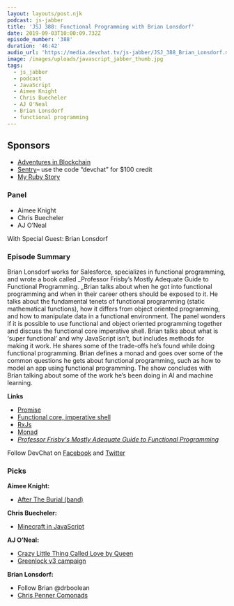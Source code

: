 ```yaml
---
layout: layouts/post.njk
podcast: js-jabber
title: 'JSJ 388: Functional Programming with Brian Lonsdorf'
date: 2019-09-03T10:00:09.732Z
episode_number: '388'
duration: '46:42'
audio_url: 'https://media.devchat.tv/js-jabber/JSJ_388_Brian_Lonsdorf.mp3'
image: /images/uploads/javascript_jabber_thumb.jpg
tags:
  - js_jabber
  - podcast
  - JavaScript
  - Aimee Knight
  - Chris Buecheler
  - AJ O'Neal
  - Brian Lonsdorf
  - functional programming
---
```

## **Sponsors**



*   [Adventures in Blockchain](https://devchat.tv/adventures-in-blockchain/)
*   [Sentry](http://sentry.io/)– use the code “devchat” for $100 credit 
*   [My Ruby Story](https://devchat.tv/my-ruby-story/)


### **Panel**



*   Aimee Knight 
*   Chris Buecheler
*   AJ O’Neal

With Special Guest: Brian Lonsdorf


### **Episode Summary**

Brian Lonsdorf works for Salesforce, specializes in functional programming, and wrote a book called _Professor Frisby’s Mostly Adequate Guide to Functional Programming. _Brian talks about when he got into functional programming and when in their career others should be exposed to it. He talks about the fundamental tenets of functional programming (static mathematical functions), how it differs from object oriented programming, and how to manipulate data in a functional environment. The panel wonders if it is possible to use functional and object oriented programming together and discuss the functional core imperative shell. Brian talks about what is ‘super functional’ and why JavaScript isn’t, but includes methods for making it work. He shares some of the trade-offs he’s found while doing functional programming. Brian defines a monad and goes over some of the common questions he gets about functional programming, such as how to model an app using functional programming. The show concludes with Brian talking about some of the work he’s been doing in AI and machine learning. 

**Links**



*   [Promise](https://developer.mozilla.org/en/docs/Web/JavaScript/Reference/Global_Objects/Promise)
*   [Functional core, imperative shell](https://www.destroyallsoftware.com/screencasts/catalog/functional-core-imperative-shell)
*   [RxJs](https://rxjs-dev.firebaseapp.com/)
*   [Monad](https://stackoverflow.com/questions/2704652/monad-in-plain-english-for-the-oop-programmer-with-no-fp-background/2704795)
*   _[Professor Frisby's Mostly Adequate Guide to Functional Programming](https://drboolean.gitbooks.io/mostly-adequate-guide-old/content/ch1.html)_

Follow DevChat on [Facebook](https://www.facebook.com/DevChattv/?__tn__=%2Cd%2CP-R&eid=ARDBDrBnK71PDmx_8gE_IeIEo5SnM7cyzylVBjAwfaOo1ck_6q3GXuRBfaUQZaWVvFGyEVjrhDwnS_tV) and [Twitter](https://twitter.com/devchattv?lang=en)


### **Picks**

**Aimee Knight:**



*   [After The Burial (band)](https://open.spotify.com/artist/0uNj4RxFjG0iVPlZS753en?si=hjggUHceRnG6sRIFluNEgA)

**Chris Buecheler:**



*   [Minecraft in JavaScript](https://github.com/ian13456/mc.js)

**AJ O’Neal:**



*   [Crazy Little Thing Called Love by Queen](https://amzn.to/2N1pMnE?ie=UTF8&qid=1548462018&sr=8-1&linkCode=ll1&tag=devchattv-20&linkId=f06bfe7482dca8bb751ed6d7cc86e2ab&language=en_US)
*   [Greenlock v3 campaign](https://igg.me/at/greenlock)

**Brian Lonsdorf:**



*   Follow Brian @drboolean
*   [Chris Penner Comonads](https://www.youtube.com/watch?v=HOmOQnQGtPU)

<!-- Docs to Markdown version 1.0β17 -->
